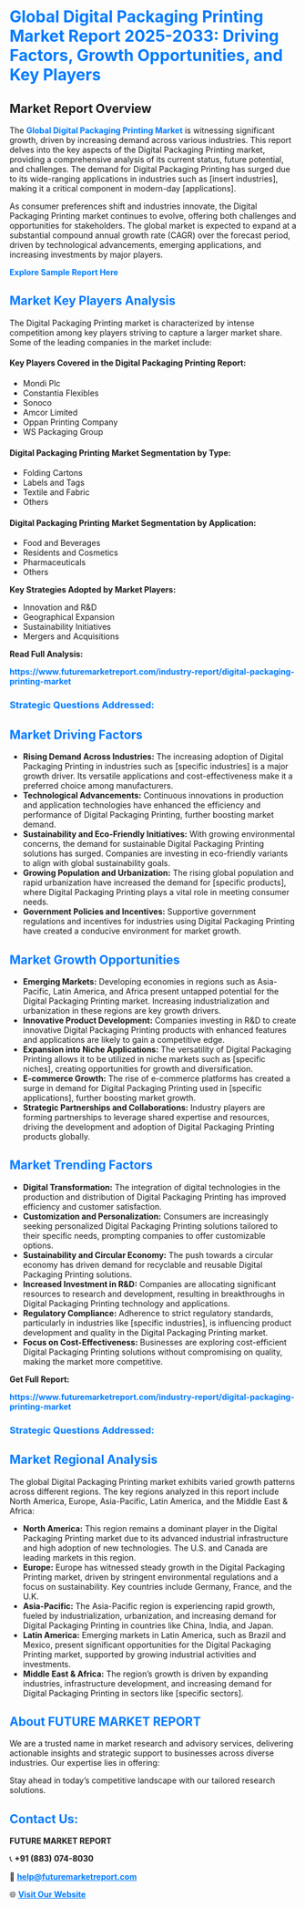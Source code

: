 <h1 style="color: #007BFF;">Global Digital Packaging Printing Market Report 2025-2033: Driving Factors, Growth Opportunities, and Key Players</h1>

<section id="overview">
<h2>Market Report Overview</h2>
<p>The <a href="https://www.futuremarketreport.com/industry-report/digital-packaging-printing-market" style="color: #007BFF; text-decoration: none;"><strong>Global Digital Packaging Printing Market</strong></a> is witnessing significant growth, driven by increasing demand across various industries. This report delves into the key aspects of the Digital Packaging Printing market, providing a comprehensive analysis of its current status, future potential, and challenges. The demand for Digital Packaging Printing has surged due to its wide-ranging applications in industries such as [insert industries], making it a critical component in modern-day [applications].</p>
<p>As consumer preferences shift and industries innovate, the Digital Packaging Printing market continues to evolve, offering both challenges and opportunities for stakeholders. The global market is expected to expand at a substantial compound annual growth rate (CAGR) over the forecast period, driven by technological advancements, emerging applications, and increasing investments by major players.</p>
</section>

<section id="overview">
<p><a href="https://www.futuremarketreport.com/request-sample/reportId=114430" style="color: #007BFF; text-decoration: none;"><strong>Explore Sample Report Here</strong></a></p>
</section>

<section id="key-players">
<h2 style="color: #007BFF;">Market Key Players Analysis</h2>
<p>The Digital Packaging Printing market is characterized by intense competition among key players striving to capture a larger market share. Some of the leading companies in the market include:</p>
<h4>Key Players Covered in the Digital Packaging Printing Report:</h4>
<ul><li>Mondi Plc</li><li>Constantia Flexibles</li><li>Sonoco</li><li>Amcor Limited</li><li>Oppan Printing Company</li><li>WS Packaging Group</li></ul>
<h4>Digital Packaging Printing Market Segmentation by Type:</h4>
<ul><li>Folding Cartons</li><li>Labels and Tags</li><li>Textile and Fabric</li><li>Others</li></ul>

<h4>Digital Packaging Printing Market Segmentation by Application:</h4>
<ul><li>Food and Beverages</li><li>Residents and Cosmetics</li><li>Pharmaceuticals</li><li>Others</li></ul>
<p><strong>Key Strategies Adopted by Market Players:</strong></p>
<ul>
<li>Innovation and R&D</li>
<li>Geographical Expansion</li>
<li>Sustainability Initiatives</li>
<li>Mergers and Acquisitions</li>
</ul>
</section>

<section>
<p><strong>Read Full Analysis: </strong></p><a href="https://www.futuremarketreport.com/industry-report/digital-packaging-printing-market" style="color: #007BFF; text-decoration: none;"><strong>https://www.futuremarketreport.com/industry-report/digital-packaging-printing-market</strong></a>
<h3 style="color: #007BFF;">Strategic Questions Addressed:</h3>
</section>

<section id="driving-factors">
<h2 style="color: #007BFF;">Market Driving Factors</h2>
<ul>
<li><strong>Rising Demand Across Industries:</strong> The increasing adoption of Digital Packaging Printing in industries such as [specific industries] is a major growth driver. Its versatile applications and cost-effectiveness make it a preferred choice among manufacturers.</li>
<li><strong>Technological Advancements:</strong> Continuous innovations in production and application technologies have enhanced the efficiency and performance of Digital Packaging Printing, further boosting market demand.</li>
<li><strong>Sustainability and Eco-Friendly Initiatives:</strong> With growing environmental concerns, the demand for sustainable Digital Packaging Printing solutions has surged. Companies are investing in eco-friendly variants to align with global sustainability goals.</li>
<li><strong>Growing Population and Urbanization:</strong> The rising global population and rapid urbanization have increased the demand for [specific products], where Digital Packaging Printing plays a vital role in meeting consumer needs.</li>
<li><strong>Government Policies and Incentives:</strong> Supportive government regulations and incentives for industries using Digital Packaging Printing have created a conducive environment for market growth.</li>
</ul>
</section>

<section id="growth-opportunities">
<h2 style="color: #007BFF;">Market Growth Opportunities</h2>
<ul>
<li><strong>Emerging Markets:</strong> Developing economies in regions such as Asia-Pacific, Latin America, and Africa present untapped potential for the Digital Packaging Printing market. Increasing industrialization and urbanization in these regions are key growth drivers.</li>
<li><strong>Innovative Product Development:</strong> Companies investing in R&D to create innovative Digital Packaging Printing products with enhanced features and applications are likely to gain a competitive edge.</li>
<li><strong>Expansion into Niche Applications:</strong> The versatility of Digital Packaging Printing allows it to be utilized in niche markets such as [specific niches], creating opportunities for growth and diversification.</li>
<li><strong>E-commerce Growth:</strong> The rise of e-commerce platforms has created a surge in demand for Digital Packaging Printing used in [specific applications], further boosting market growth.</li>
<li><strong>Strategic Partnerships and Collaborations:</strong> Industry players are forming partnerships to leverage shared expertise and resources, driving the development and adoption of Digital Packaging Printing products globally.</li>
</ul>
</section>

<section id="trending-factors">
<h2 style="color: #007BFF;">Market Trending Factors</h2>
<ul>
<li><strong>Digital Transformation:</strong> The integration of digital technologies in the production and distribution of Digital Packaging Printing has improved efficiency and customer satisfaction.</li>
<li><strong>Customization and Personalization:</strong> Consumers are increasingly seeking personalized Digital Packaging Printing solutions tailored to their specific needs, prompting companies to offer customizable options.</li>
<li><strong>Sustainability and Circular Economy:</strong> The push towards a circular economy has driven demand for recyclable and reusable Digital Packaging Printing solutions.</li>
<li><strong>Increased Investment in R&D:</strong> Companies are allocating significant resources to research and development, resulting in breakthroughs in Digital Packaging Printing technology and applications.</li>
<li><strong>Regulatory Compliance:</strong> Adherence to strict regulatory standards, particularly in industries like [specific industries], is influencing product development and quality in the Digital Packaging Printing market.</li>
<li><strong>Focus on Cost-Effectiveness:</strong> Businesses are exploring cost-efficient Digital Packaging Printing solutions without compromising on quality, making the market more competitive.</li>
</ul>
</section>

<section>
<p><strong>Get Full Report: </strong></p><a href="https://www.futuremarketreport.com/industry-report/digital-packaging-printing-market" style="color: #007BFF; text-decoration: none;"><strong>https://www.futuremarketreport.com/industry-report/digital-packaging-printing-market</strong></a>
<h3 style="color: #007BFF;">Strategic Questions Addressed:</h3>
</section>


<section id="regional-analysis">
<h2 style="color: #007BFF;">Market Regional Analysis</h2>
<p>The global Digital Packaging Printing market exhibits varied growth patterns across different regions. The key regions analyzed in this report include North America, Europe, Asia-Pacific, Latin America, and the Middle East & Africa:</p>
<ul>
<li><strong>North America:</strong> This region remains a dominant player in the Digital Packaging Printing market due to its advanced industrial infrastructure and high adoption of new technologies. The U.S. and Canada are leading markets in this region.</li>
<li><strong>Europe:</strong> Europe has witnessed steady growth in the Digital Packaging Printing market, driven by stringent environmental regulations and a focus on sustainability. Key countries include Germany, France, and the U.K.</li>
<li><strong>Asia-Pacific:</strong> The Asia-Pacific region is experiencing rapid growth, fueled by industrialization, urbanization, and increasing demand for Digital Packaging Printing in countries like China, India, and Japan.</li>
<li><strong>Latin America:</strong> Emerging markets in Latin America, such as Brazil and Mexico, present significant opportunities for the Digital Packaging Printing market, supported by growing industrial activities and investments.</li>
<li><strong>Middle East & Africa:</strong> The region’s growth is driven by expanding industries, infrastructure development, and increasing demand for Digital Packaging Printing in sectors like [specific sectors].</li>
</ul>
</section>

<footer>
<h2 style="color: #007BFF;">About FUTURE MARKET REPORT</h2>
<p>We are a trusted name in market research and advisory services, delivering actionable insights and strategic support to businesses across diverse industries. Our expertise lies in offering:</p>

<p>Stay ahead in today’s competitive landscape with our tailored research solutions.</p>

<h2 style="color: #007BFF;">Contact Us:</h2>
<p><strong>FUTURE MARKET REPORT</strong></p>
<p>📞 <strong>+91 (883) 074-8030</strong></p>
<p>📧 <strong><a href="mailto:help@futuremarketreport.com" style="color: #007BFF;">help@futuremarketreport.com</a></strong></p>
<p>🌐 <strong><a href="https://www.futuremarketreport.com/" style="color: #007BFF;">Visit Our Website</a></strong></p>
</footer>